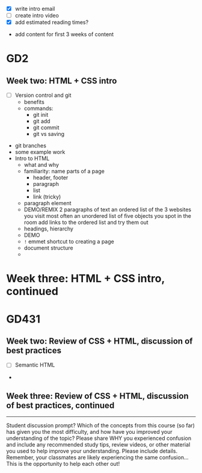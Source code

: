 - [x] write intro email
- [ ] create intro video
- [x] add estimated reading times?
- add content for first 3 weeks of content


# GD2
## Week two: HTML + CSS intro
- [ ] Version control and git
  - benefits
  - commands:
    - git init
    - git add
    - git commit
    - git vs saving
- git branches
- some example work
- Intro to HTML
  - what and why
  - familiarity: name parts of a page
    - header, footer
    - paragraph
    - list
    - link (tricky)
  - paragraph element
  - DEMO/REMIX
      2 paragraphs of text
      an ordered list of the 3 websites you visit most often
      an unordered list of five objects you spot in the room
      add links to the ordered list and try them out
  - headings, hierarchy
  - DEMO
  - `!` emmet shortcut to creating a page
  - document structure
  - 

# Week three: HTML + CSS intro, continued


# GD431
## Week two: Review of CSS + HTML, discussion of best practices
- [ ] Semantic HTML
- 
## Week three: Review of CSS + HTML, discussion of best practices, continued



---

Student discussion prompt?
Which of the concepts from this course (so far) has given you the most difficulty, and how have you improved your understanding of the topic? Please share WHY you experienced confusion and include any recommended study tips, review videos, or other material you used to help improve your understanding. Please include details. Remember, your classmates are likely experiencing the same confusion…This is the opportunity to help each other out!
